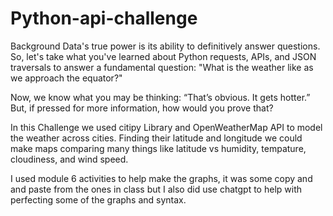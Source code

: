 # Python-api-challenge

Background
Data's true power is its ability to definitively answer questions. So, let's take what you've learned about Python requests, APIs, and JSON traversals to answer a fundamental question: "What is the weather like as we approach the equator?"

Now, we know what you may be thinking: “That’s obvious. It gets hotter.” But, if pressed for more information, how would you prove that?

In this Challenge we used citipy Library and OpenWeatherMap API to model the weather across cities. Finding their latitude and longitude we could make maps comparing many things like latitude vs humidity, tempature, cloudiness, and wind speed.



I used module 6 activities to help make the graphs, it was some copy and and paste from the ones in class but I also did use chatgpt to help with perfecting some of the graphs and syntax.
